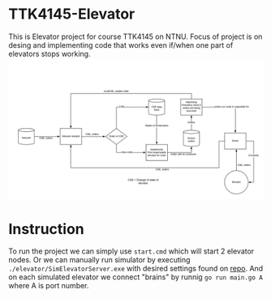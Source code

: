 # TTK4145-Elevator
This is Elevator project for course TTK4145 on NTNU.
Focus of project is on desing and implementing code that works even if/when one part of elevators stops working.
![design](Design.png)

# Instruction
To run the project we can simply use ```start.cmd``` which will start 2 elevator nodes. 
Or we can manually run simulator by executing ```./elevator/SimElevatorServer.exe``` with desired settings found on [repo](https://github.com/TTK4145/Simulator-v2).
And on each simulated elevator we connect "brains" by runnig ```go run main.go A``` where A is port number.

